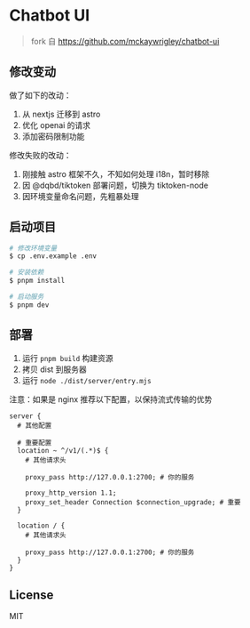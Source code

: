 # Chatbot UI

> fork 自 https://github.com/mckaywrigley/chatbot-ui

## 修改变动

做了如下的改动：

1. 从 nextjs 迁移到 astro
2. 优化 openai 的请求
3. 添加密码限制功能

修改失败的改动：

1. 刚接触 astro 框架不久，不知如何处理 i18n，暂时移除
2. 因 @dqbd/tiktoken 部署问题，切换为 tiktoken-node
3. 因环境变量命名问题，先粗暴处理

## 启动项目

```sh
# 修改环境变量
$ cp .env.example .env

# 安装依赖
$ pnpm install

# 启动服务
$ pnpm dev
```

## 部署

1. 运行 `pnpm build` 构建资源
2. 拷贝 dist 到服务器
3. 运行 `node ./dist/server/entry.mjs`

注意：如果是 nginx 推荐以下配置，以保持流式传输的优势

```nginx
server {
  # 其他配置

  # 重要配置
  location ~ ^/v1/(.*)$ {
    # 其他请求头

    proxy_pass http://127.0.0.1:2700; # 你的服务

    proxy_http_version 1.1;
    proxy_set_header Connection $connection_upgrade; # 重要
  }

  location / {
    # 其他请求头

    proxy_pass http://127.0.0.1:2700; # 你的服务
  }
}
```

## License

MIT
